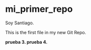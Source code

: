 # mi_primer_repo
Soy Santiago.
<p>This is the first file in my new Git Repo.</p>
<b> prueba 3. </b>
<b> prueba 4. </b>